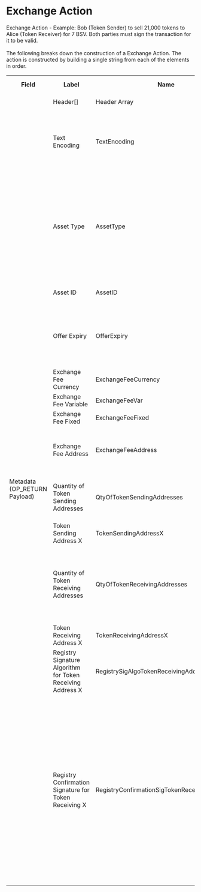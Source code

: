 
<html>
    <head>
        <link rel="stylesheet" href="css/style.css">
        <H1>Exchange Action</H1>
        <p>
        Exchange Action -  Example: Bob (Token Sender) to sell 21,000 tokens to Alice (Token Receiver) for 7 BSV.  Both parties must sign the transaction for it to be valid.<br><br>
        The following breaks down the construction of a Exchange Action. The action is constructed by building a single string from each of the elements in order.
        </p>
    </head>
    <div class="ritz grid-container" dir="ltr">
        <body>
            <table class="waffle" cellspacing="0" cellpadding="0" table-layout=fixed width=100%>
                 <tr style='height:19px;'>
                    <th style="width:6%" class="s0">Field</th>
                       <th style="width:9%" class="s1">Label</th>
                    <th style="width:9%" class="s1">Name</th>
                    <th style="width:2%" class="s1">Bytes</th>
                    <th style="width:29%" class="s1">Example Values</th>
                    <th style="width:26%" class="s1">Comments</th>
                    <th style="width:5%" class="s1">Data Type</th>
                    <th style="width:14%" class="s2">Amendment Restrictions</th>
                </tr>
                <tr>
                    <td class="s5" rowspan="15">Metadata (OP_RETURN Payload)</td>
                    <td class="t6">Header[]</td>
                    <td class="t6">Header Array</td>
                    <td class="t6">-</td>
                    <td class="t6">-</td>
                    <td class="t6">Common header data for all messages</td>
                    <td class="t6">Header</td>
                    <td class="t7"></td>
                </tr>
                    <tr>
                    <td class="t10">Text Encoding</td>
                    <td class="t10">TextEncoding</td>
                    <td class="t10">1</td>
                    <td class="t10" style="word-break:break-all">0</td>
                    <td class="t10"> 0 = ASCII, 1 = UTF-8, 2 = UTF-16, 3 = Unicode.  Encoding applies to all 'text' data types. All 'string' types will always be encoded with ASCII.  Where string is selected, all fields will be ASCII.</td>
                    <td class="t10">uint8</td>
                    <td class="t11">Can be changed by Issuer or Operator at their discretion.</td>
                </tr>                <tr>
                    <td class="t10">Asset Type</td>
                    <td class="t10">AssetType</td>
                    <td class="t10">3</td>
                    <td class="t10" style="word-break:break-all">RRE</td>
                    <td class="t10">The Asset Type and Asset ID are used by wallets/Ccontracts/users to link the Action to the Asset Creation Action. All Actions reference the Asset Creation Action.  The Asset Creation Txn-ID is not used because Asset Amendments would result in all Token Owners would need to have their tokens 'updated'.</td>
                    <td class="t10">string</td>
                    <td class="t11"></td>
                </tr>                <tr>
                    <td class="t10">Asset ID</td>
                    <td class="t10">AssetID</td>
                    <td class="t10">32</td>
                    <td class="t10" style="word-break:break-all">apm2qsznhks23z</td>
                    <td class="t10"></td>
                    <td class="t10">string</td>
                    <td class="t11"></td>
                </tr>                <tr>
                    <td class="t10">Offer Expiry</td>
                    <td class="t10">OfferExpiry</td>
                    <td class="t10">8</td>
                    <td class="t10" style="word-break:break-all">Sun May 06 2018 06:00:00 GMT+1000 (AEST)</td>
                    <td class="t10">This prevents the token receiver from holding on to the signed message as a form of a call option.  Eg. the sale of these tokens at this price is valid for 30 mins.</td>
                    <td class="t10">time</td>
                    <td class="t11"></td>
                </tr>                <tr>
                    <td class="t10">Exchange Fee Currency</td>
                    <td class="t10">ExchangeFeeCurrency</td>
                    <td class="t10">3</td>
                    <td class="t10" style="word-break:break-all">AUD</td>
                    <td class="t10">BSV, USD, AUD, EUR, etc.</td>
                    <td class="t10">string</td>
                    <td class="t11"></td>
                </tr>                <tr>
                    <td class="t10">Exchange Fee Variable</td>
                    <td class="t10">ExchangeFeeVar</td>
                    <td class="t10">4</td>
                    <td class="t10" style="word-break:break-all">0.005</td>
                    <td class="t10">Percent of the value of the transaction</td>
                    <td class="t10">float32</td>
                    <td class="t11"></td>
                </tr>                <tr>
                    <td class="t10">Exchange Fee Fixed</td>
                    <td class="t10">ExchangeFeeFixed</td>
                    <td class="t10">4</td>
                    <td class="t10" style="word-break:break-all">0.01</td>
                    <td class="t10">                                     </td>
                    <td class="t10">float32</td>
                    <td class="t11"></td>
                </tr>                <tr>
                    <td class="t10">Exchange Fee Address</td>
                    <td class="t10">ExchangeFeeAddress</td>
                    <td class="t10">34</td>
                    <td class="t10" style="word-break:break-all">1HQ2ULuD7T5ykaucZ3KmTo4i29925Qa6ic</td>
                    <td class="t10">Identifies the public address that the exchange fee should be paid to.</td>
                    <td class="t10">string</td>
                    <td class="t11"></td>
                </tr>                <tr>
                    <td class="t10">Quantity of Token Sending Addresses</td>
                    <td class="t10">QtyOfTokenSendingAddresses</td>
                    <td class="t10">1</td>
                    <td class="t10" style="word-break:break-all">2</td>
                    <td class="t10">Number input addresses that are sending tokens. Number equates to the number of inputs starting with index 0. 1-255, 0 is not valid.</td>
                    <td class="t10">uint8</td>
                    <td class="t11"></td>
                </tr>                <tr>
                    <td class="t10">Token Sending Address X</td>
                    <td class="t10">TokenSendingAddressX</td>
                    <td class="t10">8</td>
                    <td class="t10" style="word-break:break-all">100</td>
                    <td class="t10">Value of tokens to be spent from the address at Input Index X</td>
                    <td class="t10">uint64</td>
                    <td class="t11"></td>
                </tr>                <tr>
                    <td class="t10">Quantity of Token Receiving Addresses</td>
                    <td class="t10">QtyOfTokenReceivingAddresses</td>
                    <td class="t10">1</td>
                    <td class="t10" style="word-break:break-all">1</td>
                    <td class="t10">Number of output addresses receiving tokens. The number equates to the number of Bitcoin input addresses that come sequentially after the token sending input addresses. 1-255. 0 is not valid.</td>
                    <td class="t10">uint8</td>
                    <td class="t11"></td>
                </tr>                <tr>
                    <td class="t10">Token Receiving Address X</td>
                    <td class="t10">TokenReceivingAddressX</td>
                    <td class="t10">8</td>
                    <td class="t10" style="word-break:break-all">1351</td>
                    <td class="t10">Value of tokens to be received by the address at Output Address X</td>
                    <td class="t10">uint64</td>
                    <td class="t11"></td>
                </tr>                <tr>
                    <td class="t10">Registry Signature Algorithm for Token Receiving Address X</td>
                    <td class="t10">RegistrySigAlgoTokenReceivingAddressX</td>
                    <td class="t10">1</td>
                    <td class="t10" style="word-break:break-all">1</td>
                    <td class="t10">0 = No Registry-signed Message, 1 = ECDSA+secp256k1</td>
                    <td class="t10">uint8</td>
                    <td class="t11"></td>
                </tr>                <tr>
                    <td class="t10">Registry Confirmation Signature for Token Receiving X</td>
                    <td class="t10">RegistryConfirmationSigTokenReceivingAddressX</td>
                    <td class="t10">0</td>
                    <td class="t10" style="word-break:break-all">IEwzJB23sFryKMzx5MfBwnt1GMUKNTQnqF8WhsSD1wwtKKg7BoA/5GLeu5Unwar7ZhtR18tdzuIfdXDtU+zMHL8=</td>
                    <td class="t10">Length 0-255 bytes. IF restricted to a registry (whitelist) or has transfer restrictions (age, location, investor status): ECDSA+secp256k1 (or the like) signed message provided by an approved/trusted registry through an API signature of [Contract Address + Asset Code + Public Address + Blockhash of the Latest Block + Block Height + Confirmed/Rejected Bool]. If no transfer restrictions(trade restriction/age restriction fields in the Asset Type payload. or restricted to a whitelist by the Contract Auth Flags, it is a NULL field.</td>
                    <td class="t10">nvarchar8</td>
                    <td class="t11"></td>
                </tr>
            </table>
        </body>
    </div>
</html>